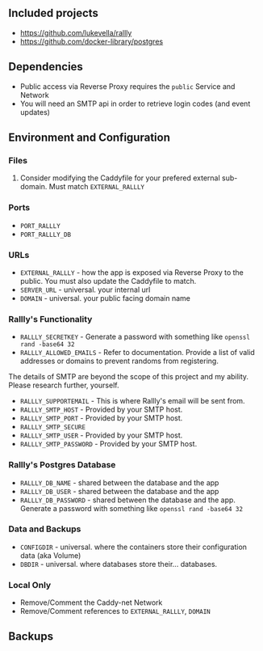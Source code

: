 ## Included projects

- https://github.com/lukevella/rallly
- https://github.com/docker-library/postgres

## Dependencies

- Public access via Reverse Proxy requires the `public` Service and Network
- You will need an SMTP api in order to retrieve login codes (and event updates)

## Environment and Configuration

### Files
1. Consider modifying the Caddyfile for your prefered external sub-domain. Must match `EXTERNAL_RALLLY`

### Ports

- `PORT_RALLLY`
- `PORT_RALLLY_DB`

### URLs
- `EXTERNAL_RALLLY` - how the app is exposed via Reverse Proxy to the public. You must also update the Caddyfile to match.
- `SERVER_URL` - universal. your internal url
- `DOMAIN` - universal. your public facing domain name

### Rallly's Functionality
- `RALLLY_SECRETKEY` - Generate a password with something like `openssl rand -base64 32`
- `RALLLY_ALLOWED_EMAILS` - Refer to documentation. Provide a list of valid addresses or domains to prevent randoms from registering.

The details of SMTP are beyond the scope of this project and my ability.  Please research further, yourself.
- `RALLLY_SUPPORTEMAIL` - This is where Rallly's email will be sent from. 
- `RALLLY_SMTP_HOST` - Provided by your SMTP host.
- `RALLLY_SMTP_PORT` - Provided by your SMTP host.
- `RALLLY_SMTP_SECURE`
- `RALLLY_SMTP_USER` - Provided by your SMTP host.
- `RALLLY_SMTP_PASSWORD` - Provided by your SMTP host.

### Rallly's Postgres Database
- `RALLLY_DB_NAME` - shared between the database and the app
- `RALLLY_DB_USER` - shared between the database and the app
- `RALLLY_DB_PASSWORD` - shared between the database and the app. Generate a password with something like `openssl rand -base64 32`

### Data and Backups
- `CONFIGDIR` - universal. where the containers store their configuration data (aka Volume)
- `DBDIR` - universal. where databases store their... databases. 

### Local Only
- Remove/Comment the Caddy-net Network
- Remove/Comment references to `EXTERNAL_RALLLY`, `DOMAIN`

## Backups